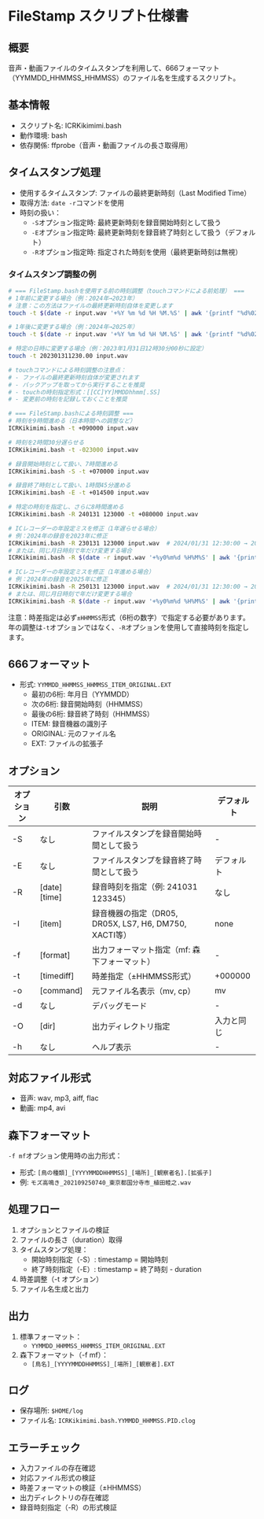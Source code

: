 # FileStamp スクリプト仕様書

## 概要
音声・動画ファイルのタイムスタンプを利用して、666フォーマット（YYMMDD_HHMMSS_HHMMSS）のファイル名を生成するスクリプト。

## 基本情報
- スクリプト名: ICRKikimimi.bash
- 動作環境: bash
- 依存関係: ffprobe（音声・動画ファイルの長さ取得用）

## タイムスタンプ処理
- 使用するタイムスタンプ: ファイルの最終更新時刻（Last Modified Time）
- 取得方法: `date -r`コマンドを使用
- 時刻の扱い：
  - `-S`オプション指定時: 最終更新時刻を録音開始時刻として扱う
  - `-E`オプション指定時: 最終更新時刻を録音終了時刻として扱う（デフォルト）
  - `-R`オプション指定時: 指定された時刻を使用（最終更新時刻は無視）

### タイムスタンプ調整の例
```bash
# === FileStamp.bashを使用する前の時刻調整（touchコマンドによる前処理） ===
# 1年前に変更する場合（例：2024年→2023年）
# 注意：この方法はファイルの最終更新時刻自体を変更します
touch -t $(date -r input.wav '+%Y %m %d %H %M.%S' | awk '{printf "%d%02d%02d%02d%02d.%s\n", $1-1, $2, $3, $4, $5, $6}') input.wav  # $1は年（2024）なので-1で2023年

# 1年後に変更する場合（例：2024年→2025年）
touch -t $(date -r input.wav '+%Y %m %d %H %M.%S' | awk '{printf "%d%02d%02d%02d%02d.%s\n", $1+1, $2, $3, $4, $5, $6}') input.wav  # $1は年（2024）なので+1で2025年

# 特定の日時に変更する場合（例：2023年1月31日12時30分00秒に設定）
touch -t 202301311230.00 input.wav

# touchコマンドによる時刻調整の注意点：
# - ファイルの最終更新時刻自体が変更されます
# - バックアップを取ってから実行することを推奨
# - touchの時刻指定形式：[[CC]YY]MMDDhhmm[.SS]
# - 変更前の時刻を記録しておくことを推奨

# === FileStamp.bashによる時刻調整 ===
# 時刻を9時間進める（日本時間への調整など）
ICRKikimimi.bash -t +090000 input.wav

# 時刻を2時間30分遅らせる
ICRKikimimi.bash -t -023000 input.wav

# 録音開始時刻として扱い、7時間進める
ICRKikimimi.bash -S -t +070000 input.wav

# 録音終了時刻として扱い、1時間45分進める
ICRKikimimi.bash -E -t +014500 input.wav

# 特定の時刻を指定し、さらに8時間進める
ICRKikimimi.bash -R 240131 123000 -t +080000 input.wav

# ICレコーダーの年設定ミスを修正（1年遅らせる場合）
# 例：2024年の録音を2023年に修正
ICRKikimimi.bash -R 230131 123000 input.wav  # 2024/01/31 12:30:00 → 2023/01/31 12:30:00
# または、同じ月日時刻で年だけ変更する場合
ICRKikimimi.bash -R $(date -r input.wav '+%y0%m%d %H%M%S' | awk '{printf "%d%s", substr($1,1,1)-1, substr($1,2)} {print $2}') input.wav

# ICレコーダーの年設定ミスを修正（1年進める場合）
# 例：2024年の録音を2025年に修正
ICRKikimimi.bash -R 250131 123000 input.wav  # 2024/01/31 12:30:00 → 2025/01/31 12:30:00
# または、同じ月日時刻で年だけ変更する場合
ICRKikimimi.bash -R $(date -r input.wav '+%y0%m%d %H%M%S' | awk '{printf "%d%s", substr($1,1,1)+1, substr($1,2)} {print $2}') input.wav
```

注意：時差指定は必ず`±HHMMSS`形式（6桁の数字）で指定する必要があります。
年の調整は`-t`オプションではなく、`-R`オプションを使用して直接時刻を指定します。

## 666フォーマット
- 形式: `YYMMDD_HHMMSS_HHMMSS_ITEM_ORIGINAL.EXT`
  - 最初の6桁: 年月日（YYMMDD）
  - 次の6桁: 録音開始時刻（HHMMSS）
  - 最後の6桁: 録音終了時刻（HHMMSS）
  - ITEM: 録音機器の識別子
  - ORIGINAL: 元のファイル名
  - EXT: ファイルの拡張子

## オプション
| オプション | 引数 | 説明 | デフォルト |
|------------|------|------|------------|
| -S | なし | ファイルスタンプを録音開始時間として扱う | - |
| -E | なし | ファイルスタンプを録音終了時間として扱う | デフォルト |
| -R | [date] [time] | 録音時刻を指定（例: 241031 123345） | なし |
| -I | [item] | 録音機器の指定（DR05, DR05X, LS7, H6, DM750, XACTI等） | none |
| -f | [format] | 出力フォーマット指定（mf: 森下フォーマット） | - |
| -t | [timediff] | 時差指定（±HHMMSS形式） | +000000 |
| -o | [command] | 元ファイル名表示（mv, cp） | mv |
| -d | なし | デバッグモード | - |
| -O | [dir] | 出力ディレクトリ指定 | 入力と同じ |
| -h | なし | ヘルプ表示 | - |

## 対応ファイル形式
- 音声: wav, mp3, aiff, flac
- 動画: mp4, avi

## 森下フォーマット
`-f mf`オプション使用時の出力形式：
- 形式: `[鳥の種類]_[YYYYMMDDHHMMSS]_[場所]_[観察者名].[拡張子]`
- 例: `モズ高鳴き_202109250740_東京都国分寺市_植田睦之.wav`

## 処理フロー
1. オプションとファイルの検証
2. ファイルの長さ（duration）取得
3. タイムスタンプ処理：
   - 開始時刻指定（-S）: timestamp = 開始時刻
   - 終了時刻指定（-E）: timestamp = 終了時刻 - duration
4. 時差調整（-t オプション）
5. ファイル名生成と出力

## 出力
1. 標準フォーマット：
   - `YYMMDD_HHMMSS_HHMMSS_ITEM_ORIGINAL.EXT`
2. 森下フォーマット（-f mf）：
   - `[鳥名]_[YYYYMMDDHHMMSS]_[場所]_[観察者].EXT`

## ログ
- 保存場所: `$HOME/log`
- ファイル名: `ICRKikimimi.bash.YYMMDD_HHMMSS.PID.clog`

## エラーチェック
- 入力ファイルの存在確認
- 対応ファイル形式の検証
- 時差フォーマットの検証（±HHMMSS）
- 出力ディレクトリの存在確認
- 録音時刻指定（-R）の形式検証